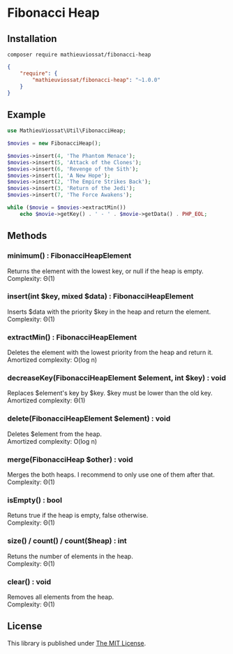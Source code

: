# Fibonacci Heap

## Installation

```
composer require mathieuviossat/fibonacci-heap
```

```json
{
    "require": {
        "mathieuviossat/fibonacci-heap": "~1.0.0"
    }
}
```

## Example

```php
use MathieuViossat\Util\FibonacciHeap;

$movies = new FibonacciHeap();

$movies->insert(4, 'The Phantom Menace');
$movies->insert(5, 'Attack of the Clones');
$movies->insert(6, 'Revenge of the Sith');
$movies->insert(1, 'A New Hope');
$movies->insert(2, 'The Empire Strikes Back');
$movies->insert(3, 'Return of the Jedi');
$movies->insert(7, 'The Force Awakens');

while ($movie = $movies->extractMin())
    echo $movie->getKey() . ' - ' . $movie->getData() . PHP_EOL;
```

## Methods

### minimum() : FibonacciHeapElement
Returns the element with the lowest key, or null if the heap is empty.  
Complexity: Θ(1)

### insert(int $key, mixed $data) : FibonacciHeapElement
Inserts $data with the priority $key in the heap and return the element.  
Complexity: Θ(1)

### extractMin() : FibonacciHeapElement
Deletes the element with the lowest priority from the heap and return it.  
Amortized complexity: O(log n)

### decreaseKey(FibonacciHeapElement $element, int $key) : void
Replaces $element's key by $key. $key must be lower than the old key.  
Amortized complexity: Θ(1)

### delete(FibonacciHeapElement $element) : void
Deletes $element from the heap.  
Amortized complexity: O(log n)

### merge(FibonacciHeap $other) : void
Merges the both heaps. I recommend to only use one of them after that.  
Complexity: Θ(1)

### isEmpty() : bool
Retuns true if the heap is empty, false otherwise.  
Complexity: Θ(1)

### size() / count() / count($heap) : int
Retuns the number of elements in the heap.  
Complexity: Θ(1)

### clear() : void
Removes all elements from the heap.  
Complexity: Θ(1)

## License

This library is published under [The MIT License](http://opensource.org/licenses/MIT).
